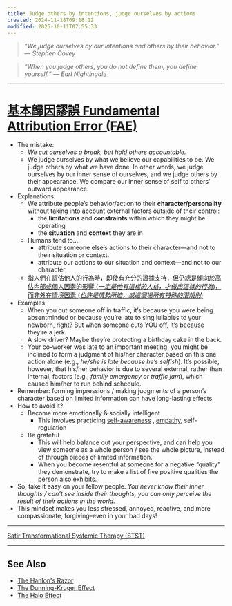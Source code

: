 ```yaml
---
title: Judge others by intentions, judge ourselves by actions
created: 2024-11-18T09:18:12
modified: 2025-10-11T07:55:33
---
```


> _“We judge ourselves by our intentions and others by their behavior.” — Stephen Covey_

> _“When you judge others, you do not define them, you define yourself.” — Earl Nightingale_

---

# [基本歸因謬誤 Fundamental Attribution Error (FAE)](https://en.wikipedia.org/wiki/Fundamental_attribution_error)

* The mistake:
	* _We cut ourselves a break, but hold others accountable._
	* We judge ourselves by what we believe our capabilities to be. We judge others by what we have done. In other words, we judge ourselves by our inner sense of ourselves, and we judge others by their appearance. We compare our inner sense of self to others’ outward appearance.
* Explanations:
	* We attribute people’s behavior/action to their **character/personality** without taking into account external factors outside of their control:
		* the **limitations** and **constraints** within which they might be operating
		* the **situation** and **context** they are in
	* Humans tend to…
		* attribute someone else’s actions to their character—and not to their situation or context.
		* attribute our actions to our situation and context—and not to our character.
	* 指人們在評估他人的行為時，即使有充分的證據支持，但仍<u>總是傾向於高估內部或個人因素的影響 (_一定是他有這樣的人格，才做出這樣的行為_)，而非外在情境因素 (_也許是情勢所迫，或這個場所有特殊的潛規則_)</u>
* Examples:
	* When you cut someone off in traffic, it’s because you were being absentminded or because you’re late to sing lullabies to your newborn, right? But when someone cuts YOU off, it’s because they’re a jerk.
	* A slow driver? Maybe they’re protecting a birthday cake in the back.
	* Your co-worker was late to an important meeting, you might be inclined to form a judgment of his/her character based on this one action alone (e.g., _he/she is late because he’s selfish_). It’s possible, however, that his/her behavior is due to several external, rather than internal, factors (e.g., _family emergency or traffic jam_), which caused him/her to run behind schedule.
* Remember: forming impressions / making judgments of a person’s character based on limited information can have long-lasting effects.
* How to avoid it?
	* Become more emotionally \& socially intelligent
		* This involves practicing [self-awareness](mastering-yourself-is-superpower.md) , [empathy](Empathy.md), self-regulation
	* Be grateful
		* This will help balance out your perspective, and can help you view someone as a whole person / see the whole picture, instead of through pieces of limited information.
		* When you become resentful at someone for a negative “quality” they demonstrate, try to make a list of five positive qualities the person also exhibits.
* So, take it easy on your fellow people. _You never know their inner thoughts / can’t see inside their thoughts, you can only perceive the result of their actions in the world._
* This mindset makes you less stressed, annoyed, reactive, and more compassionate, forgiving–even in your bad days!

---

[Satir Transformational Systemic Therapy (STST)](Satir%20Transformational%20Systemic%20Therapy%20(STST).md)

---

## See Also

* [The Hanlon's Razor](The%20Hanlon's%20Razor.md)
* [The Dunning-Kruger Effect](the-dunning-kruger-effect.md)
* [The Halo Effect](the-halo-effect.md)
